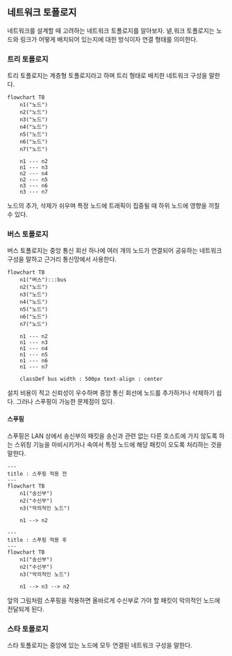 ## 네트워크 토폴로지
네트워크를 설계할 때 고려하는 네트워크 토폴로지를 알아보자. 넽,워크 토폴로지는 노드와 링크가 어떻게 배치되어 있는지에 대한 방식이자 연결 형태를 의미한다.

### 트리 토폴로지
트리 토폴로지는 계층형 토폴로지라고 하며 트리 형태로 배치한 네트워크 구성을 말한다.

```mermaid
flowchart TB
	n1("노드")
	n2("노드")
	n3("노드")
	n4("노드")
	n5("노드")
	n6("노드")
	n7("노드")

	n1 --- n2
	n1 --- n3
	n2 --- n4
	n2 --- n5
	n3 --- n6
	n3 --- n7
```

노드의 추가, 삭제가 쉬우며 특정 노드에 트래픽이 집중될 때 하위 노드에 영향을 끼칠 수 있다.

### 버스 토폴로지
버스 토폴로지는 중앙 통신 회선 하나에 여러 개의 노드가 연결되어 공유하는 네트워크 구성을 말하고 근거리 통신망에서 사용한다.

```mermaid
flowchart TB
	n1("버스"):::bus
	n2("노드")
	n3("노드")
	n4("노드")
	n5("노드")
	n6("노드")
	n7("노드")

	n1 --- n2
	n1 --- n3
	n1 --- n4
	n1 --- n5
	n1 --- n6
	n1 --- n7

	classDef bus width : 500px text-align : center
```

설치 비용이 적고 신뢰성이 우수하며 중앙 통신 회선에 노드를 추가하거나 삭제하기 쉽다. 그러나 스푸핑이 가능한 문제점이 있다.

#### 스푸핑
스푸핑은 LAN 상에서 송신부의 패킷을 송신과 관련 없는 다른 호스트에 가지 않도록 하는 스위칭 기능을 마비시키거나 속여서 특정 노드에 해당 패킷이 오도록 처리하는 것을 말한다.

```mermaid
---
title : 스푸핑 적용 전
---
flowchart TB
	n1("송신부")
	n2("수신부")
	n3("악의적인 노드")

	n1 --> n2
```

```mermaid
---
title : 스푸핑 적용 후
---
flowchart TB
	n1("송신부")
	n2("수신부")
	n3("악의적인 노드")

	n1 --> n3 --> n2
```

앞의 그림처럼 스푸핑을 적용하면 올바르게 수신부로 가야 할 패킷이 악의적인 노드에 전달되게 된다.

### 스타 토폴로지
스타 토폴로지는 중앙에 있는 노드에 모두 연결된 네트워크 구성을 말한다.